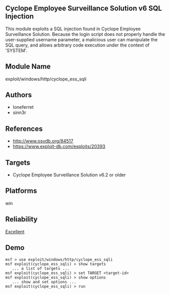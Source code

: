 ## Cyclope Employee Surveillance Solution v6 SQL Injection

This module exploits a SQL injection found in Cyclope 
Employee Surveillance Solution. Because the login script 
does not properly handle the user-supplied username 
parameter, a malicious user can manipulate the SQL query, 
and allows arbitrary code execution under the context of 
'SYSTEM'.


## Module Name
exploit/windows/http/cyclope_ess_sqli

## Authors
* loneferret
* sinn3r


## References
* http://www.osvdb.org/84517
* https://www.exploit-db.com/exploits/20393



## Targets
* Cyclope Employee Surveillance Solution v6.2 or older


## Platforms
win

## Reliability
[Excellent](https://github.com/rapid7/metasploit-framework/wiki/Exploit-Ranking)

## Demo

```
msf > use exploit/windows/http/cyclope_ess_sqli
msf exploit(cyclope_ess_sqli) > show targets
   ... a list of targets ...
msf exploit(cyclope_ess_sqli) > set TARGET <target-id>
msf exploit(cyclope_ess_sqli) > show options
   ... show and set options ...
msf exploit(cyclope_ess_sqli) > run
```
    
    